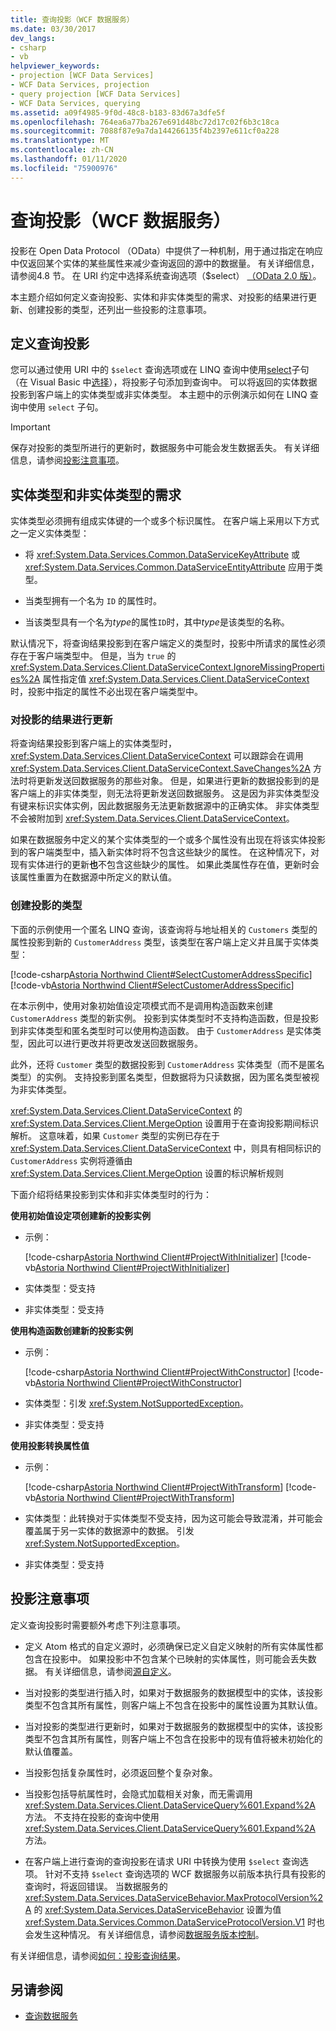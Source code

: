 ```yaml
---
title: 查询投影（WCF 数据服务）
ms.date: 03/30/2017
dev_langs:
- csharp
- vb
helpviewer_keywords:
- projection [WCF Data Services]
- WCF Data Services, projection
- query projection [WCF Data Services]
- WCF Data Services, querying
ms.assetid: a09f4985-9f0d-48c8-b183-83d67a3dfe5f
ms.openlocfilehash: 764ea6a77ba267e691d48bc72d17c02f6b3c18ca
ms.sourcegitcommit: 7088f87e9a7da144266135f4b2397e611cf0a228
ms.translationtype: MT
ms.contentlocale: zh-CN
ms.lasthandoff: 01/11/2020
ms.locfileid: "75900976"
---
```

# <a name="query-projections-wcf-data-services"></a>查询投影（WCF 数据服务）

投影在 Open Data Protocol （OData）中提供了一种机制，用于通过指定在响应中仅返回某个实体的某些属性来减少查询返回的源中的数据量。 有关详细信息，请参阅4.8 节。 在 URI 约定中选择系统查询选项（$select） [（OData 2.0 版）](https://www.odata.org/documentation/odata-version-2-0/uri-conventions/)。

本主题介绍如何定义查询投影、实体和非实体类型的需求、对投影的结果进行更新、创建投影的类型，还列出一些投影的注意事项。

## <a name="defining-a-query-projection"></a>定义查询投影

您可以通过使用 URI 中的 `$select` 查询选项或在 LINQ 查询中使用[select](../../../csharp/language-reference/keywords/select-clause.md)子句（在 Visual Basic 中[选择](../../../visual-basic/language-reference/queries/select-clause.md)），将投影子句添加到查询中。 可以将返回的实体数据投影到客户端上的实体类型或非实体类型。 本主题中的示例演示如何在 LINQ 查询中使用 `select` 子句。

> [!IMPORTANT]
> 保存对投影的类型所进行的更新时，数据服务中可能会发生数据丢失。 有关详细信息，请参阅[投影注意事项](#considerations)。

## <a name="requirements-for-entity-and-non-entity-types"></a>实体类型和非实体类型的需求

实体类型必须拥有组成实体键的一个或多个标识属性。 在客户端上采用以下方式之一定义实体类型：

- 将 <xref:System.Data.Services.Common.DataServiceKeyAttribute> 或 <xref:System.Data.Services.Common.DataServiceEntityAttribute> 应用于类型。

- 当类型拥有一个名为 `ID` 的属性时。

- 当该类型具有一个名为*type*的属性`ID`时，其中*type*是该类型的名称。

默认情况下，将查询结果投影到在客户端定义的类型时，投影中所请求的属性必须存在于客户端类型中。 但是，当为 `true` 的 <xref:System.Data.Services.Client.DataServiceContext.IgnoreMissingProperties%2A> 属性指定值 <xref:System.Data.Services.Client.DataServiceContext> 时，投影中指定的属性不必出现在客户端类型中。

### <a name="making-updates-to-projected-results"></a>对投影的结果进行更新

将查询结果投影到客户端上的实体类型时，<xref:System.Data.Services.Client.DataServiceContext> 可以跟踪会在调用 <xref:System.Data.Services.Client.DataServiceContext.SaveChanges%2A> 方法时将更新发送回数据服务的那些对象。 但是，如果进行更新的数据投影到的是客户端上的非实体类型，则无法将更新发送回数据服务。 这是因为非实体类型没有键来标识实体实例，因此数据服务无法更新数据源中的正确实体。 非实体类型不会被附加到 <xref:System.Data.Services.Client.DataServiceContext>。

如果在数据服务中定义的某个实体类型的一个或多个属性没有出现在将该实体投影到的客户端类型中，插入新实体时将不包含这些缺少的属性。 在这种情况下，对现有实体进行的更新**也**不包含这些缺少的属性。 如果此类属性存在值，更新时会该属性重置为在数据源中所定义的默认值。

### <a name="creating-projected-types"></a>创建投影的类型

下面的示例使用一个匿名 LINQ 查询，该查询将与地址相关的 `Customers` 类型的属性投影到新的 `CustomerAddress` 类型，该类型在客户端上定义并且属于实体类型：

[!code-csharp[Astoria Northwind Client#SelectCustomerAddressSpecific](~/samples/snippets/csharp/VS_Snippets_Misc/astoria_northwind_client/cs/source.cs#selectcustomeraddressspecific)]
[!code-vb[Astoria Northwind Client#SelectCustomerAddressSpecific](~/samples/snippets/visualbasic/VS_Snippets_Misc/astoria_northwind_client/vb/source.vb#selectcustomeraddressspecific)]

在本示例中，使用对象初始值设定项模式而不是调用构造函数来创建 `CustomerAddress` 类型的新实例。 投影到实体类型时不支持构造函数，但是投影到非实体类型和匿名类型时可以使用构造函数。 由于 `CustomerAddress` 是实体类型，因此可以进行更改并将更改发送回数据服务。

此外，还将 `Customer` 类型的数据投影到 `CustomerAddress` 实体类型（而不是匿名类型）的实例。 支持投影到匿名类型，但数据将为只读数据，因为匿名类型被视为非实体类型。

<xref:System.Data.Services.Client.DataServiceContext> 的 <xref:System.Data.Services.Client.MergeOption> 设置用于在查询投影期间标识解析。 这意味着，如果 `Customer` 类型的实例已存在于 <xref:System.Data.Services.Client.DataServiceContext> 中，则具有相同标识的 `CustomerAddress` 实例将遵循由 <xref:System.Data.Services.Client.MergeOption> 设置的标识解析规则

下面介绍将结果投影到实体和非实体类型时的行为：

**使用初始值设定项创建新的投影实例**

- 示例：

   [!code-csharp[Astoria Northwind Client#ProjectWithInitializer](~/samples/snippets/csharp/VS_Snippets_Misc/astoria_northwind_client/cs/source.cs#projectwithinitializer)]
   [!code-vb[Astoria Northwind Client#ProjectWithInitializer](~/samples/snippets/visualbasic/VS_Snippets_Misc/astoria_northwind_client/vb/source.vb#projectwithinitializer)]

- 实体类型：受支持

- 非实体类型：受支持

**使用构造函数创建新的投影实例**

- 示例：

   [!code-csharp[Astoria Northwind Client#ProjectWithConstructor](~/samples/snippets/csharp/VS_Snippets_Misc/astoria_northwind_client/cs/source.cs#projectwithconstructor)]
   [!code-vb[Astoria Northwind Client#ProjectWithConstructor](~/samples/snippets/visualbasic/VS_Snippets_Misc/astoria_northwind_client/vb/source.vb#projectwithconstructor)]

- 实体类型：引发 <xref:System.NotSupportedException>。

- 非实体类型：受支持

**使用投影转换属性值**

- 示例：

   [!code-csharp[Astoria Northwind Client#ProjectWithTransform](~/samples/snippets/csharp/VS_Snippets_Misc/astoria_northwind_client/cs/source.cs#projectwithtransform)]
   [!code-vb[Astoria Northwind Client#ProjectWithTransform](~/samples/snippets/visualbasic/VS_Snippets_Misc/astoria_northwind_client/vb/source.vb#projectwithtransform)]

- 实体类型：此转换对于实体类型不受支持，因为这可能会导致混淆，并可能会覆盖属于另一实体的数据源中的数据。 引发 <xref:System.NotSupportedException>。

- 非实体类型：受支持

<a name="considerations"></a>

## <a name="projection-considerations"></a>投影注意事项

定义查询投影时需要额外考虑下列注意事项。

- 定义 Atom 格式的自定义源时，必须确保已定义自定义映射的所有实体属性都包含在投影中。 如果投影中不包含某个已映射的实体属性，则可能会丢失数据。 有关详细信息，请参阅[源自定义](feed-customization-wcf-data-services.md)。

- 当对投影的类型进行插入时，如果对于数据服务的数据模型中的实体，该投影类型不包含其所有属性，则客户端上不包含在投影中的属性设置为其默认值。

- 当对投影的类型进行更新时，如果对于数据服务的数据模型中的实体，该投影类型不包含其所有属性，则客户端上不包含在投影中的现有值将被未初始化的默认值覆盖。

- 当投影包括复杂属性时，必须返回整个复杂对象。

- 当投影包括导航属性时，会隐式加载相关对象，而无需调用 <xref:System.Data.Services.Client.DataServiceQuery%601.Expand%2A> 方法。 不支持在投影的查询中使用 <xref:System.Data.Services.Client.DataServiceQuery%601.Expand%2A> 方法。

- 在客户端上进行查询的查询投影在请求 URI 中转换为使用 `$select` 查询选项。 针对不支持 `$select` 查询选项的 WCF 数据服务以前版本执行具有投影的查询时，将返回错误。 当数据服务的 <xref:System.Data.Services.DataServiceBehavior.MaxProtocolVersion%2A> 的 <xref:System.Data.Services.DataServiceBehavior> 设置为值 <xref:System.Data.Services.Common.DataServiceProtocolVersion.V1> 时也会发生这种情况。 有关详细信息，请参阅[数据服务版本控制](data-service-versioning-wcf-data-services.md)。

有关详细信息，请参阅[如何：投影查询结果](how-to-project-query-results-wcf-data-services.md)。

## <a name="see-also"></a>另请参阅

- [查询数据服务](querying-the-data-service-wcf-data-services.md)
